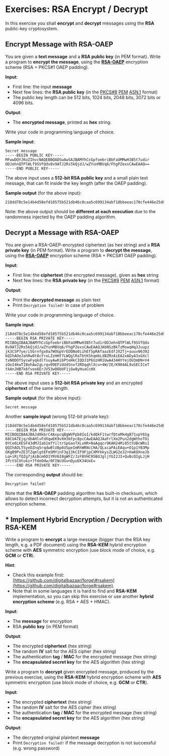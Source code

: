 # Exercises: RSA Encrypt / Decrypt

In this exercise you shall **encrypt** and **decrypt** messages using the **RSA** public-key cryptosystem.

## Encrypt Message with RSA-OAEP

You are given a **text message** and a **RSA public key** \(in PEM format\). Write a program to **encrypt the message**, using the [**RSA-OAEP**](https://en.wikipedia.org/wiki/Optimal_asymmetric_encryption_padding) encryption scheme \(RSA + PKCS\#1 OAEP padding\).

**Input**:

* First line: the input **message**
* Next few lines: the **RSA public key** \(in the [PKCS\#8](https://en.wikipedia.org/wiki/PKCS_8) [PEM](https://en.wikipedia.org/wiki/Privacy-Enhanced_Mail) [ASN.1](https://en.wikipedia.org/wiki/Abstract_Syntax_Notation_One) format\)
* The public key length can be 512 bits, 1024 bits, 2048 bits, 3072 bits or 4096 bits.

**Output**:

* The **encrypted message**, printed as **hex** string.

Write your code in programming language of choice.

**Sample input**:

```text
Secret message
-----BEGIN PUBLIC KEY-----
MFwwDQYJKoZIhvcNAQEBBQADSwAwSAJBAMYhCcGpfoebriBbFaUMMwH3B5t7udir
ODJehnQTPlWLf9SVfQdx0v9ATJ2Rs5kQjdJ/wZYunMBVq6/FhgPZexsCAwEAAQ==
-----END PUBLIC KEY-----
```

The above input uses a **512-bit RSA public key** and a small plain text message, that can fit inside the key length \(after the OAEP padding\).

**Sample output** \(for the above input\):

```text
218dd78c5e14b4d58efd10575b521db46c0caa5c699134abf18bbeeac170cfe446e25d0d82257082539e4ccd3e0aa8bffc1b07d2bde9e635a7b9b7fc6cf4c266
```

Note: the above output should be **different at each execution** due to the randomness injected by the OAEP padding algorithm.

## Decrypt a Message with RSA-OAEP

You are given a RSA-OAEP-encrypted ciphertext \(as hex string\) and a **RSA private key** \(in PEM format\). Write a program to **decrypt the message**, using the [**RSA-OAEP**](https://en.wikipedia.org/wiki/Optimal_asymmetric_encryption_padding) encryption scheme \(RSA + PKCS\#1 OAEP padding\).

**Input**:

* First line: the **ciphertext** \(the encrypted message\), given as **hex** string
* Next few lines: the **RSA private key** \(in the [PKCS\#8](https://en.wikipedia.org/wiki/PKCS_8) [PEM](https://en.wikipedia.org/wiki/Privacy-Enhanced_Mail) [ASN.1](https://en.wikipedia.org/wiki/Abstract_Syntax_Notation_One) format\)

**Output**:

* Print the **decrypted message** as plain text 
* Print `Decryption failed!` in case of problem

Write your code in programming language of choice.

**Sample input**:

```text
218dd78c5e14b4d58efd10575b521db46c0caa5c699134abf18bbeeac170cfe446e25d0d82257082539e4ccd3e0aa8bffc1b07d2bde9e635a7b9b7fc6cf4c266
-----BEGIN RSA PRIVATE KEY-----
MIIBOgIBAAJBAMYhCcGpfoebriBbFaUMMwH3B5t7udirODJehnQTPlWLf9SVfQdx
0v9ATJ2Rs5kQjdJ/wZYunMBVq6/FhgPZexsCAwEAAQJAbNSzBkTzMswqHq3Juupz
jk3CSP7ye/i5Grnfgx0a7WOGpVrEDQNo0iihEf5pRAfaazEdfJX2Tj+auuv06392
kQIhAOeJahRwOt8cYroLZzHHf7LWQglRaTbtKShqmbLdBZMzAiEA2xADyA3xGXcl
txN0DOfSycwFyqkdlfsuyAwKibPteHkCIQDJ1P6UzHR1UwA434HYYejOU3mDN+V4
zOoI4kwTIBohAwIgLrqv09EFiUUdSnxf2RDqqhlXcu+4W/IE/K904AL9uSECICeT
tkAnJHB7k6fvox6ErJV53w06bUF1jGw8yHuaCcHX
-----END RSA PRIVATE KEY-----
```

The above input uses a **512-bit RSA private key** and an encrypted **ciphertext** of the same length.

**Sample output** \(for the above input\):

```text
Secret message
```

Another **sample input** \(wrong 512-bit private key\):

```text
218dd78c5e14b4d58efd10575b521db46c0caa5c699134abf18bbeeac170cfe446e25d0d82257082539e4ccd3e0aa8bffc1b07d2bde9e635a7b9b7fc6cf4c266
-----BEGIN RSA PRIVATE KEY-----
MIIBOQIBAAJBAJd0kbrC4AxpcqBgWVPpb8IoI/kdQkF1twrfQtoMkHgB71vpY6Sg
68CUA7Ejq/dbAHlvFdXqwEK9vXH3kFpc8pcCAwEAAQJAaFrlXm2Pun2dgWthoTOi
0YCe6LKESF43dMJIab1mfYiltrSpGaoTXLvHR+NaAgqcr9KAH24Mi05ttUBcWRsI
QQIhAOLTSyeDZnq5rqdwBlU8p6USpeImRhWRNcCHA/QLxcaPAiEAqu+O1p1YB3Mp
GKgB9PvZE3TZqmlgtEFmSMYinF3g13kCIF9FjpCXMYkkysZLWG2e32+HaKOXneJb
Lq+iRjfQZg7jAiBcm6D1YRV6I8gWFZ/JzFBVHC95BdJgljYGI2JI+QuBcQIgLJjH
IPctSCUtukz+7fdeOdw/0FINcUGvnQyuEK34UxE=
-----END RSA PRIVATE KEY-----
```

The corresponding **output** should be:

```text
Decryption failed!
```

Note that the **RSA-OAEP** padding algorithm has built-in checksum, which allows to detect incorrect decryption attempts, but it is not an authenticated encryption scheme.

## \* Implement Hybrid Encryption / Decryption with RSA-KEM

Write a program to **encrypt** a large message \(bigger than the RSA key length, e.g. a PDF document\) using the **RSA-KEM** hybrid encryption scheme with **AES** symmetric encryption \(use block mode of choice, e.g. **GCM** or **CTR**\).

**Hint**:

* Check this example first: [https://github.com/digitalbazaar/forge\#rsakem](https://github.com/digitalbazaar/forge#rsakem).
* Note that in some languages it is hard to find and **RSA-KEM** implementation, so you can skip this exercise or use another **hybrid encryption scheme** \(e.g. RSA + AES + HMAC\).

**Input**:

* The **message** for encryption
* RSA **public key** \(in PEM format\)

**Output**:

* The encrypted **ciphertext** \(hex string\)
* The random **IV** salt for the AES cipher \(hex string\)
* The authentication **tag** / **MAC** for the encrypted message \(hex string\)
* The **encapsulated secret key** for the AES algorithm \(hex string\)

Write a program to **decrypt** given encrypted message, produced by the previous exercise, using the **RSA-KEM** hybrid encryption scheme with **AES** symmetric encryption \(use block mode of choice, e.g. **GCM** or **CTR**\).

**Input**:

* The encrypted **ciphertext** \(hex string\)
* The random **IV** salt for the AES cipher \(hex string\)
* The authentication **tag** / **MAC** for the encrypted message \(hex string\)
* The **encapsulated secret key** for the AES algorithm \(hex string\)

**Output**:

* The decrypted original plaintext **message**
* Print `Decryption failed!` if the message decryption is not successful \(e.g. wrong password\)

